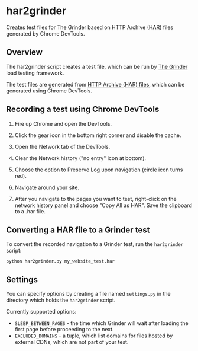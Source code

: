 har2grinder
===========

Creates test files for The Grinder based on HTTP Archive (HAR) files generated by Chrome DevTools.

Overview
--------

The har2grinder script creates a test file, which can be run by [The Grinder][grinder] load testing framework.

The test files are generated from [HTTP Archive (HAR) files][har], which can be generated using Chrome DevTools.


Recording a test using Chrome DevTools
--------------------------------------

1. Fire up Chrome and open the DevTools.

2. Click the gear icon in the bottom right corner and disable the cache.

3. Open the Network tab of the DevTools.

4. Clear the Network history ("no entry" icon at bottom).

5. Choose the option to Preserve Log upon navigation (circle icon turns red).

6. Navigate around your site.

7. After you navigate to the pages you want to test, right-click on the network history panel and choose "Copy All as HAR". Save the clipboard to a .har file.


Converting a HAR file to a Grinder test
---------------------------------------

To convert the recorded navigation to a Grinder test, run the `har2grinder` script:

    python har2grinder.py my_website_test.har


Settings
--------

You can specify options by creating a file named `settings.py` in the directory which holds the `har2grinder` script.

Currently supported options:

* `SLEEP_BETWEEN_PAGES` - the time which Grinder will wait after loading the first page before proceeding to the next.
* `EXCLUDED_DOMAINS` - a tuple, which list domains for files hosted by external CDNs, which are not part of your test.


[grinder]: http://grinder.sourceforge.net  "The Grinder, a Java Load Testing Framework"
[har]: https://dvcs.w3.org/hg/webperf/raw-file/tip/specs/HAR/Overview.html "HTTP Archive (HAR) format"